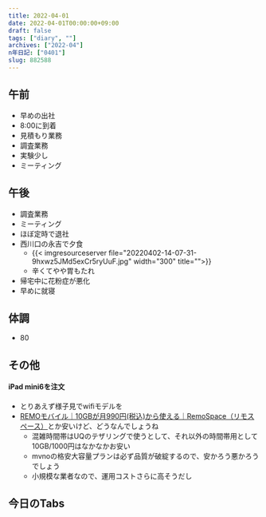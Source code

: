 ```yaml
---
title: 2022-04-01
date: 2022-04-01T00:00:00+09:00
draft: false
tags: ["diary", ""]
archives: ["2022-04"]
n年日記: ["0401"]
slug: 882588
---
```

## 午前
- 早めの出社
- 8:00に到着
- 見積もり業務
- 調査業務
- 実験少し
- ミーティング
## 午後
- 調査業務
- ミーティング
- ほぼ定時で退社
- 西川口の永吉で夕食
  - {{< imgresourceserver file="20220402-14-07-31-9hxwz5JMd5exCr5ryUuF.jpg" width="300" title="">}}
  - 辛くてやや胃もたれ
- 帰宅中に花粉症が悪化
- 早めに就寝
## 体調
- 80
## その他
#### iPad mini6を注文
- とりあえず様子見でwifiモデルを
- [REMOモバイル｜10GBが月990円(税込)から使える｜RemoSpace（リモスペース）](https://remospace.com/remomobile/)とか安いけど、どうなんでしょうね
  - 混雑時間帯はUQのテザリングで使うとして、それ以外の時間帯用として10GB/1000円はなかなかお安い
  - mvnoの格安大容量プランは必ず品質が破綻するので、安かろう悪かろうでしょう
  - 小規模な業者なので、運用コストさらに高そうだし
## 今日のTabs